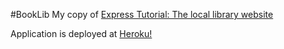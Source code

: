 #BookLib
My copy of [Express Tutorial: The local library website](https://developer.mozilla.org/en-US/docs/Learn/Server-side/Express_Nodejs/Tutorial_local_library_website)

Application is deployed at [Heroku!](https://ssathya01.herokuapp.com/catalog)
